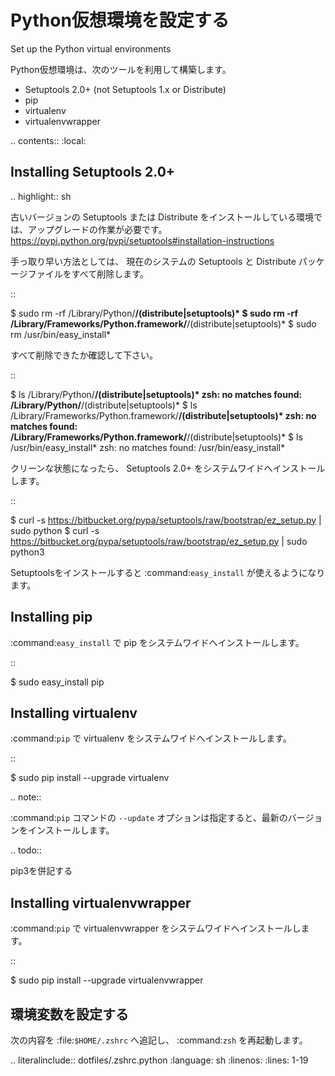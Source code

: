 Python仮想環境を設定する
========================

Set up the Python virtual environments

Python仮想環境は、次のツールを利用して構築します。

- Setuptools 2.0+ (not Setuptools 1.x or Distribute)
- pip
- virtualenv
- virtualenvwrapper

.. contents::
   :local:

Installing Setuptools 2.0+
--------------------------

.. highlight:: sh

古いバージョンの Setuptools または Distribute をインストールしている環境では、アップグレードの作業が必要です。
https://pypi.python.org/pypi/setuptools#installation-instructions

手っ取り早い方法としては、 現在のシステムの Setuptools と Distribute パッケージファイルをすべて削除します。

::

  $ sudo rm -rf /Library/Python/**/(distribute|setuptools)*
  $ sudo rm -rf /Library/Frameworks/Python.framework/**/(distribute|setuptools)*
  $ sudo rm /usr/bin/easy_install*

すべて削除できたか確認して下さい。

::

  $ ls /Library/Python/**/(distribute|setuptools)*
  zsh: no matches found: /Library/Python/**/(distribute|setuptools)*
  $ ls /Library/Frameworks/Python.framework/**/(distribute|setuptools)*
  zsh: no matches found: /Library/Frameworks/Python.framework/**/(distribute|setuptools)*
  $ ls /usr/bin/easy_install*
  zsh: no matches found: /usr/bin/easy_install*

クリーンな状態になったら、 Setuptools 2.0+ をシステムワイドへインストールします。

::

  $ curl -s https://bitbucket.org/pypa/setuptools/raw/bootstrap/ez_setup.py | sudo python
  $ curl -s https://bitbucket.org/pypa/setuptools/raw/bootstrap/ez_setup.py | sudo python3

Setuptoolsをインストールすると :command:`easy_install` が使えるようになります。

Installing pip
--------------

:command:`easy_install` で pip をシステムワイドへインストールします。

::

  $ sudo easy_install pip

Installing virtualenv
---------------------

:command:`pip` で virtualenv をシステムワイドへインストールします。

::

  $ sudo pip install --upgrade virtualenv

.. note::

  :command:`pip` コマンドの `--update` オプションは指定すると、最新のバージョンをインストールします。

.. todo::

  pip3を併記する

Installing virtualenvwrapper
----------------------------

:command:`pip` で virtualenvwrapper をシステムワイドへインストールします。

::

  $ sudo pip install --upgrade virtualenvwrapper

環境変数を設定する
------------------

次の内容を :file:`$HOME/.zshrc` へ追記し、 :command:`zsh` を再起動します。

.. literalinclude:: dotfiles/.zshrc.python
  :language: sh
  :linenos:
  :lines: 1-19
